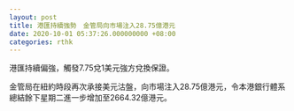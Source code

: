 ```yaml
---
layout: post
title: 港匯持續強勢　金管局向市場注入28.75億港元
date: 2020-10-01 05:37:26.000000000 +08:00
categories: rthk
---
```


港匯持續偏強，觸發7.75兌1美元強方兌換保證。

金管局在紐約時段再次承接美元沽盤，向市場注入28.75億港元，令本港銀行體系總結餘下星期二進一步增加至2664.32億港元。
